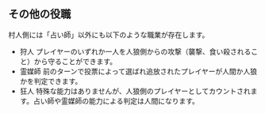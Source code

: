 ## その他の役職

村人側には「占い師」以外にも以下のような職業が存在します。

- 狩人
    プレイヤーのいずれか一人を人狼側からの攻撃（襲撃、食い殺されること）から守ることができます。
- 霊媒師
    前のターンで投票によって選ばれ追放されたプレイヤーが人間か人狼かを判定できます。
- 狂人
    特殊な能力はありませんが、人狼側のプレイヤーとしてカウントされます。占い師や霊媒師の能力による判定は人間になります。